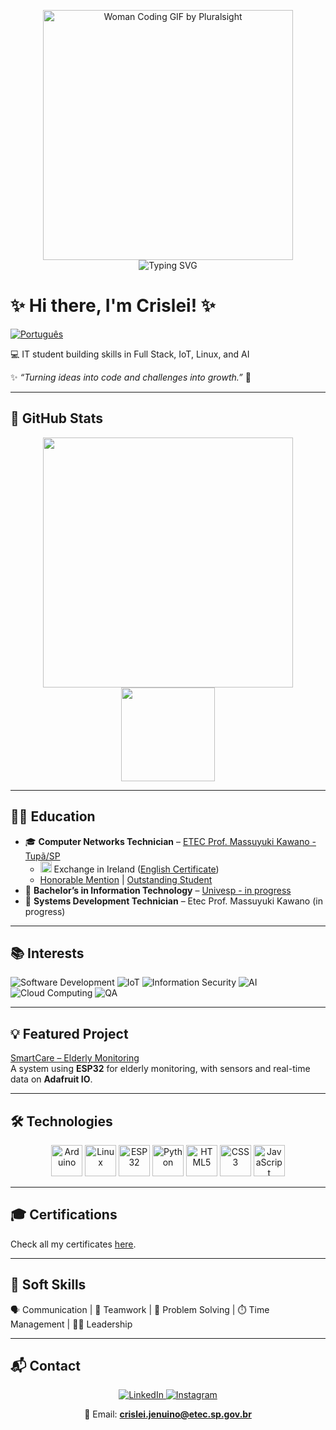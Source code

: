 <p align="center">
  <img src="https://media.giphy.com/media/L1R1tvI9svkIWwpVYr/giphy.gif" width="400" alt="Woman Coding GIF by Pluralsight"/><br/>
  <img src="https://readme-typing-svg.herokuapp.com?font=Fira+Code&size=24&pause=1000&color=A450FF&width=600&lines=&nbsp;&nbsp;&nbsp;&nbsp;&nbsp;&nbsp;&nbsp;&nbsp;&nbsp;&nbsp;&nbsp;&nbsp;&nbsp;&nbsp;&nbsp;Hello+World!;&nbsp;&nbsp;&nbsp;&nbsp;&nbsp;&nbsp;&nbsp;&nbsp;&nbsp;Turning+ideas+into+code.;&nbsp;&nbsp;&nbsp;&nbsp;&nbsp;&nbsp;&nbsp;Always+learning+new+things!" alt="Typing SVG"/>
</p>


# ✨ Hi there, I'm Crislei! ✨

[![Português](https://img.shields.io/badge/Português-00529b?style=for-the-badge)](README-pt.md)

💻 IT student building skills in Full Stack, IoT, Linux, and AI

✨ _“Turning ideas into code and challenges into growth.”_ 🚀

---

## 🚀 GitHub Stats

<p align="center">
  <img src="https://github-readme-stats.vercel.app/api/top-langs/?username=CrisleiKeliJenuino&layout=compact&theme=dark" height="400"/>
  <img src="https://streak-stats.demolab.com/?user=CrisleiKeliJenuino&theme=dark&hide_border=true" height="150"/>
</p>

---

## 👩‍🎓 Education
- 🎓 **Computer Networks Technician** – [ETEC Prof. Massuyuki Kawano - Tupã/SP](https://www.linkedin.com/company/etec-professor-massuyuki-kawano/posts/?feedView=all)  
   - <img src="https://cdn.jsdelivr.net/gh/hjnilsson/country-flags/svg/ie.svg" width="18"/> Exchange in Ireland ([English Certificate](certificados/General%20English%20-%20A2.jpg))  
   - [Honorable Mention](certificados/Menção%20Honrosa.jpg) | [Outstanding Student](certificados/Aluna%20Destaque.jpg)  
- 🚧 **Bachelor’s in Information Technology** – [Univesp - in progress](https://www.linkedin.com/school/univespoficial/posts/?feedView=all)  
- 🚧 **Systems Development Technician** – Etec Prof. Massuyuki Kawano (in progress)  

---

## 📚 Interests

![Software Development](https://img.shields.io/badge/Software_Development-blue?style=for-the-badge&logo=devicons&logoColor=white)
![IoT](https://img.shields.io/badge/IoT-orange?style=for-the-badge)
![Information Security](https://img.shields.io/badge/Information_Security-red?style=for-the-badge)
![AI](https://img.shields.io/badge/AI-purple?style=for-the-badge)
![Cloud Computing](https://img.shields.io/badge/Cloud_Computing-lightblue?style=for-the-badge)
![QA](https://img.shields.io/badge/QA-green?style=for-the-badge)

---

## 💡 Featured Project
[SmartCare – Elderly Monitoring](https://github.com/CrisleiKeliJenuino/SmartCare)  
A system using **ESP32** for elderly monitoring, with sensors and real-time data on **Adafruit IO**.  

---

## 🛠️ Technologies  

<p align="center">
  <!-- Hardware -->
  <img src="https://cdn.jsdelivr.net/gh/devicons/devicon/icons/arduino/arduino-original.svg" width="50" alt="Arduino"/>
  <img src="https://cdn.jsdelivr.net/gh/devicons/devicon/icons/linux/linux-original.svg" width="50" alt="Linux"/>
  <img src="https://cdn.jsdelivr.net/gh/devicons/devicon/icons/embeddedc/embeddedc-original.svg" width="50" alt="ESP32"/>
  <img src="https://cdn.jsdelivr.net/gh/devicons/devicon/icons/python/python-original.svg" width="50" alt="Python"/>

  <!-- Frontend -->
  <img src="https://cdn.jsdelivr.net/gh/devicons/devicon/icons/html5/html5-original.svg" width="50" alt="HTML5"/>
  <img src="https://cdn.jsdelivr.net/gh/devicons/devicon/icons/css3/css3-original.svg" width="50" alt="CSS3"/>
  <img src="https://cdn.jsdelivr.net/gh/devicons/devicon/icons/javascript/javascript-original.svg" width="50" alt="JavaScript"/>
</p>

---

## 🎓 Certifications
Check all my certificates [here](certificados/).  

---

## 🧠 Soft Skills
🗣️ Communication | 🤝 Teamwork | 🧩 Problem Solving | ⏱️ Time Management | 👩‍💼 Leadership

---

## 📬 Contact

<p align="center">
  <a href="https://www.linkedin.com/in/crislei-jenuino-b3407734a/">
    <img src="https://img.shields.io/badge/-LinkedIn-blue?style=flat&logo=linkedin&logoColor=white" alt="LinkedIn"/>
  </a>
  <a href="https://instagram.com/crisleikeli">
    <img src="https://img.shields.io/badge/-Instagram-E4405F?style=flat&logo=instagram&logoColor=white" alt="Instagram"/>
  </a>

<p align="center">
  📧 Email: <b><a href="mailto:crislei.jenuino@etec.sp.gov.br">crislei.jenuino@etec.sp.gov.br</a></b>
</p>
